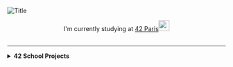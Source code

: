 <img align="center">![Title](https://github.com/leitn/leitn/assets/104629160/7496aa62-a1c4-44f7-bd0b-cd023c63593f)

</img>

<p align="center">
I'm currently studying at <a href="https://42.fr">42 Paris</a><img src="https://github.com/leitn/leitn/assets/104629160/62600b87-31a9-4c3b-a969-95e9325a299e" width="25">
<br /><br />
        
</p>



------

<details>
  <summary><b>42 School Projects</b></summary>
<p align="center"width="100%">

<a href="url">
<img src="https://github.com/leitn/leitn/assets/104629160/748668f3-238c-472a-b87a-0e6cc7735634" align="center"></img></a><a href="url">
<img src="https://github.com/leitn/leitn/assets/104629160/20d6801e-6a49-4c0c-b47e-4e906621d0fc" align="center"></img></a><a href="url">
<img src="https://github.com/leitn/leitn/assets/104629160/4fe688ad-5e81-4e78-bddd-4d6e326f0edb" align="center"></img></a><a href="url">
<img src="https://github.com/leitn/leitn/assets/104629160/bb979e4f-5899-4831-a006-ddd80554d878" align="center"></img></a><a href="url">
<img src="https://github.com/leitn/leitn/assets/104629160/d04034e0-46b3-4c0d-81fd-4f866c74af5d" align="center"></img></a><a href="url">
<img src="https://github.com/leitn/leitn/assets/104629160/0c55e2da-e09d-4df4-8888-222eecc7c1c8" align="center"></img></a><a href="url">
<img src="https://github.com/leitn/leitn/assets/104629160/802ece46-4c9e-4091-9843-2e566202d0a7" align="center"></img></a><a href="url">
<img src="https://github.com/leitn/leitn/assets/104629160/2c22a1a9-0a5f-4557-8b0d-00c6b31dfcf9" align="center"></img></a><a href="url">
<img src="https://github.com/leitn/leitn/assets/104629160/da4b56f7-4c80-4caf-9df7-49e48b3aabe8" align="center"></img></a><a href="url">
<img src="https://github.com/leitn/leitn/assets/104629160/9c8b8384-5ab9-4034-be02-9eea95080f51" align="center"></img></a>
  


</p>

</details>

